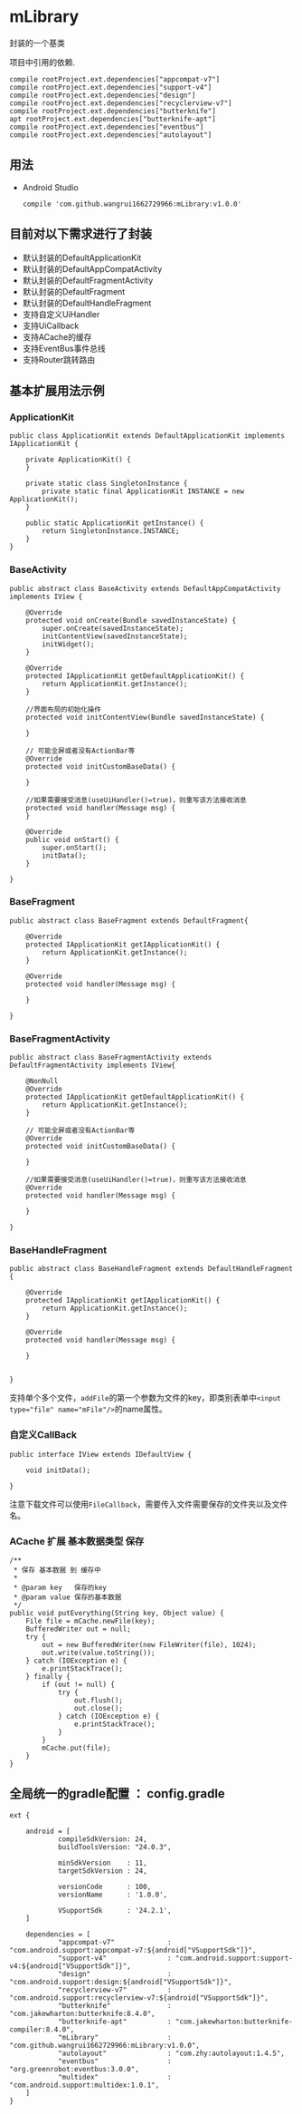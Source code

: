 # mLibrary
封装的一个基类

项目中引用的依赖.

    compile rootProject.ext.dependencies["appcompat-v7"]
    compile rootProject.ext.dependencies["support-v4"]
    compile rootProject.ext.dependencies["design"]
    compile rootProject.ext.dependencies["recyclerview-v7"]
    compile rootProject.ext.dependencies["butterknife"]
    apt rootProject.ext.dependencies["butterknife-apt"]
    compile rootProject.ext.dependencies["eventbus"]
    compile rootProject.ext.dependencies["autolayout"]

## 用法

* Android Studio
	
	```
	compile 'com.github.wangrui1662729966:mLibrary:v1.0.0'
	```
	
	

## 目前对以下需求进行了封装
* 默认封装的DefaultApplicationKit
* 默认封装的DefaultAppCompatActivity
* 默认封装的DefaultFragmentActivity
* 默认封装的DefaultFragment
* 默认封装的DefaultHandleFragment
* 支持自定义UiHandler
* 支持UiCallback
* 支持ACache的缓存
* 支持EventBus事件总线
* 支持Router跳转路由

## 基本扩展用法示例

### ApplicationKit

	public class ApplicationKit extends DefaultApplicationKit implements IApplicationKit {
	
	    private ApplicationKit() {
	    }
	
	    private static class SingletonInstance {
	        private static final ApplicationKit INSTANCE = new ApplicationKit();
	    }
	
	    public static ApplicationKit getInstance() {
	        return SingletonInstance.INSTANCE;
	    }
	}

### BaseActivity

	public abstract class BaseActivity extends DefaultAppCompatActivity implements IView {
	
	    @Override
	    protected void onCreate(Bundle savedInstanceState) {
	        super.onCreate(savedInstanceState);
	        initContentView(savedInstanceState);
	        initWidget();
	    }
	
	    @Override
	    protected IApplicationKit getDefaultApplicationKit() {
	        return ApplicationKit.getInstance();
	    }
	
	    //界面布局的初始化操作
	    protected void initContentView(Bundle savedInstanceState) {
	
	    }
	
	    // 可能全屏或者没有ActionBar等
	    @Override
	    protected void initCustomBaseData() {
	
	    }
	
	    //如果需要接受消息(useUiHandler()=true)，则重写该方法接收消息
	    protected void handler(Message msg) {
	    }
	
	    @Override
	    public void onStart() {
	        super.onStart();
	        initData();
	    }
	
	}

### BaseFragment

	public abstract class BaseFragment extends DefaultFragment{
	
	    @Override
	    protected IApplicationKit getIApplicationKit() {
	        return ApplicationKit.getInstance();
	    }
	
	    @Override
	    protected void handler(Message msg) {
	
	    }
	
	}


### BaseFragmentActivity

	public abstract class BaseFragmentActivity extends DefaultFragmentActivity implements IView{
	
	    @NonNull
	    @Override
	    protected IApplicationKit getDefaultApplicationKit() {
	        return ApplicationKit.getInstance();
	    }
	
	    // 可能全屏或者没有ActionBar等
	    @Override
	    protected void initCustomBaseData() {
	
	    }
	
	    //如果需要接受消息(useUiHandler()=true)，则重写该方法接收消息
	    @Override
	    protected void handler(Message msg) {
	
	    }
	
	}


### BaseHandleFragment

	public abstract class BaseHandleFragment extends DefaultHandleFragment {
	
	    @Override
	    protected IApplicationKit getIApplicationKit() {
	        return ApplicationKit.getInstance();
	    }
	
	    @Override
	    protected void handler(Message msg) {
	
	    }
	
	
	}

支持单个多个文件，`addFile`的第一个参数为文件的key，即类别表单中`<input type="file" name="mFile"/>`的name属性。

### 自定义CallBack

	public interface IView extends IDefaultView {
	
	    void initData();
	
	}

注意下载文件可以使用`FileCallback`，需要传入文件需要保存的文件夹以及文件名。


### ACache 扩展 基本数据类型 保存

    /**
     * 保存 基本数据 到 缓存中
     *
     * @param key   保存的key
     * @param value 保存的基本数据
     */
    public void putEverything(String key, Object value) {
        File file = mCache.newFile(key);
        BufferedWriter out = null;
        try {
            out = new BufferedWriter(new FileWriter(file), 1024);
            out.write(value.toString());
        } catch (IOException e) {
            e.printStackTrace();
        } finally {
            if (out != null) {
                try {
                    out.flush();
                    out.close();
                } catch (IOException e) {
                    e.printStackTrace();
                }
            }
            mCache.put(file);
        }
    }


## 全局统一的gradle配置 ： config.gradle

	ext {
	
	    android = [
	            compileSdkVersion: 24,
	            buildToolsVersion: "24.0.3",
	
	            minSdkVersion    : 11,
	            targetSdkVersion : 24,
	
	            versionCode      : 100,
	            versionName      : '1.0.0',
	
	            VSupportSdk      : '24.2.1',
	    ]
	
	    dependencies = [
	            "appcompat-v7"             : "com.android.support:appcompat-v7:${android["VSupportSdk"]}",
	            "support-v4"               : "com.android.support:support-v4:${android["VSupportSdk"]}",
	            "design"                   : "com.android.support:design:${android["VSupportSdk"]}",
	            "recyclerview-v7"          : "com.android.support:recyclerview-v7:${android["VSupportSdk"]}",
	            "butterknife"              : "com.jakewharton:butterknife:8.4.0",
	            "butterknife-apt"          : "com.jakewharton:butterknife-compiler:8.4.0",
	            "mLibrary"                 : "com.github.wangrui1662729966:mLibrary:v1.0.0",
	            "autolayout"               : "com.zhy:autolayout:1.4.5",
	            "eventbus"                 : "org.greenrobot:eventbus:3.0.0",       
	            "multidex"                 : "com.android.support:multidex:1.0.1",
	    ]
	}

